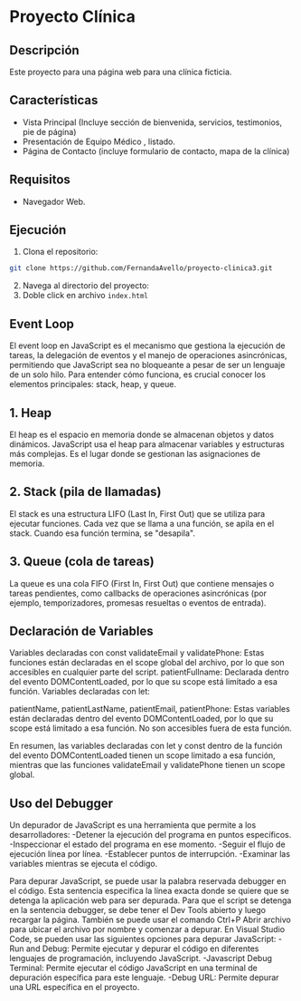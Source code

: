 # Proyecto Clínica

## Descripción
Este proyecto para una página web para una clínica ficticia.

## Características
- Vista Principal (Incluye sección de bienvenida, servicios, testimonios, pie de página)
- Presentación de Equipo Médico , listado.
- Página de Contacto (incluye formulario de contacto, mapa de la clínica)

## Requisitos
- Navegador Web.

## Ejecución
1. Clona el repositorio:
  ```bash
  git clone https://github.com/FernandaAvello/proyecto-clinica3.git
  ```
2. Navega al directorio del proyecto:
3. Doble click en archivo `index.html`

## Event Loop
El event loop en JavaScript es el mecanismo que gestiona la ejecución de tareas, la delegación de eventos y el manejo de operaciones asincrónicas,
permitiendo que JavaScript sea no bloqueante a pesar de ser un lenguaje de un solo hilo. Para entender cómo funciona,
es crucial conocer los elementos principales: stack, heap, y queue.

## 1. Heap
El heap es el espacio en memoria donde se almacenan objetos y datos dinámicos.
JavaScript usa el heap para almacenar variables y estructuras más complejas.
Es el lugar donde se gestionan las asignaciones de memoria.

## 2. Stack (pila de llamadas)
El stack es una estructura LIFO (Last In, First Out) que se utiliza para ejecutar funciones.
Cada vez que se llama a una función, se apila en el stack.
Cuando esa función termina, se "desapila".

## 3. Queue (cola de tareas)
La queue es una cola FIFO (First In, First Out) que contiene mensajes o tareas pendientes,
como callbacks de operaciones asincrónicas (por ejemplo, temporizadores, promesas resueltas o eventos de entrada).

## Declaración de Variables
Variables declaradas con const
validateEmail y validatePhone: Estas funciones están declaradas en el scope global del archivo, por lo que son accesibles en cualquier parte del script.
patientFullname: Declarada dentro del evento DOMContentLoaded, por lo que su scope está limitado a esa función.
Variables declaradas con let:

patientName, patientLastName, patientEmail, patientPhone: Estas variables están declaradas dentro del evento DOMContentLoaded, por lo que su scope está limitado a esa función. No son accesibles fuera de esta función.

En resumen, las variables declaradas con let y const dentro de la función del evento DOMContentLoaded tienen un scope limitado a esa función, mientras que las funciones validateEmail y validatePhone tienen un scope global.

## Uso del Debugger
Un depurador de JavaScript es una herramienta que permite a los desarrolladores:
-Detener la ejecución del programa en puntos específicos.
-Inspeccionar el estado del programa en ese momento.
-Seguir el flujo de ejecución línea por línea.
-Establecer puntos de interrupción.
-Examinar las variables mientras se ejecuta el código.

Para depurar JavaScript, se puede usar la palabra reservada debugger en el código. Esta sentencia especifica la línea exacta donde se
quiere que se detenga la aplicación web para ser depurada. Para que el script se detenga en la sentencia debugger, se debe tener el Dev Tools abierto y luego recargar la página.
También se puede usar el comando Ctrl+P Abrir archivo para ubicar el archivo por nombre y comenzar a depurar.
En Visual Studio Code, se pueden usar las siguientes opciones para depurar JavaScript:
-Run and Debug: Permite ejecutar y depurar el código en diferentes lenguajes de programación, incluyendo JavaScript.
-Javascript Debug Terminal: Permite ejecutar el código JavaScript en una terminal de depuración específica para este lenguaje.
-Debug URL: Permite depurar una URL específica en el proyecto.
